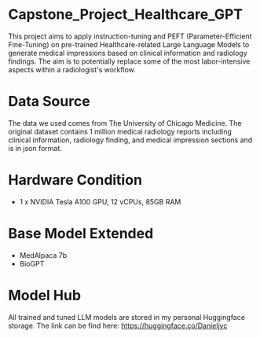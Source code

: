 # Capstone_Project_Healthcare_GPT
This project aims to apply instruction-tuning and PEFT (Parameter-Efficient Fine-Tuning) on pre-trained Healthcare-related Large Language Models to generate medical impressions based on clinical information and radiology findings. The aim is to potentially replace some of the most labor-intensive aspects within a radiologist's workflow.

# Data Source
The data we used comes from The University of Chicago Medicine. The original dataset contains 1 million medical radiology reports including clinical information, radiology finding, and medical impression sections and is in json format.

# Hardware Condition
- 1 x NVIDIA Tesla A100 GPU, 12 vCPUs, 85GB RAM

# Base Model Extended
- MedAlpaca 7b
- BioGPT

# Model Hub
All trained and tuned LLM models are stored in my personal Huggingface storage. The link can be find here: https://huggingface.co/Danieljyc
